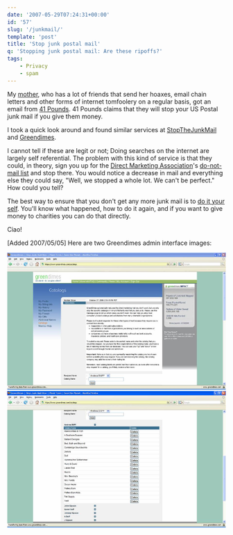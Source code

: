 ```yaml
---
date: '2007-05-29T07:24:31+00:00'
id: '57'
slug: '/junkmail/'
template: 'post'
title: 'Stop junk postal mail'
q: 'Stopping junk postal mail: Are these ripoffs?'
tags:
    - Privacy
    - spam
---
```


My [mother](http://dianewillis.com/), who has a lot of friends that send her
hoaxes, email chain letters and other forms of internet tomfoolery on a
regular basis, got an email from [41 Pounds](http://41pounds.org/). 41 Pounds
claims that they will stop your US Postal junk mail if you give them money.

I took a quick look around and found similar services at
[StopTheJunkMail](http://stopthejunkmail.com) and
[Greendimes](http://greendimes.com/).

I cannot tell if these are legit or not; Doing searches on the internet are
largely self referential. The problem with this kind of service is that they
could, in theory, sign you up for the
[Direct Marketing Association](http://the-dma.org/)'s
[do-not-mail list](https://www.dmaconsumers.org/cgi/offmailing) and stop
there. You would notice a decrease in mail and everything else they could say,
"Well, we stopped a whole lot. We can't be perfect." How could you tell?

The best way to ensure that you don't get any more junk mail is to
[do it your self](http://www.obviously.com/junkmail/). You'll know what
happened, how to do it again, and if you want to give money to charities you
can do that directly.

Ciao!

\[Added 2007/05/05\] Here are two Greendimes admin interface images:

![GreenDimes admin interface](greendimes1.jpg 'GreenDimes admin interface')
![GreenDimes admin interface (cont.)](greendimes2.jpg 'GreenDimes admin interface 2')
